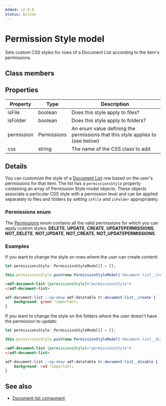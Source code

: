 ```yaml
---
Added: v2.0.0
Status: Active
---
```


# Permission Style model

Sets custom CSS styles for rows of a Document List according to the item's permissions.

## Class members

## Properties

| Property | Type | Description |
| -------- | ---- | ----------- |
| isFile | boolean | Does this style apply to files? |
| isFolder | boolean | Does this style apply to folders? |
| permission | Permissions | An enum value defining the permissions that this style applies to (see below) |
| css | string | The name of the CSS class to add |

## Details

You can customize the style of a [Document List](document-list.component.md) row based on the user's
permissions for that item. The list has a `permissionsStyle` property containing an array of
Permission Style model objects. These objects associate a particular CSS style with a permission level
and can be applied separately to files and folders by setting `isFile` and `isFolder` appropriately.

### Permissions enum

The [Permissions](https://github.com/Alfresco/alfresco-ng2-components/blob/development/lib/core/models/permissions.enum.ts)
enum contains all the valid permissions for which you can apply custom styles: **DELETE**, **UPDATE**,
**CREATE**, **UPDATEPERMISSIONS**, **NOT_DELETE**, **NOT_UPDATE**, **NOT_CREATE**, **NOT_UPDATEPERMISSIONS**.

### Examples

If you want to change the style on rows where the user can create content: 

```ts
let permissionsStyle: PermissionStyleModel[] = [];

this.permissionsStyle.push(new PermissionStyleModel('document-list__create', PermissionsEnum.CREATE));        
```

```html
<adf-document-list [permissionsStyle]="permissionsStyle">
</adf-document-list>
```

```css
adf-document-list ::ng-deep adf-datatable tr.document-list__create {
    background: green !important;
}
```

If you want to change the style on the folders where the user doesn't have the permission to update: 

```ts
let permissionsStyle: PermissionStyleModel[] = [];

this.permissionsStyle.push(new PermissionStyleModel('document-list__disable', PermissionsEnum.NOT_UPDATE, false, true));
```

```html
<adf-document-list [permissionsStyle]="permissionsStyle">
</adf-document-list>
```

```css
adf-document-list ::ng-deep adf-datatable tr.document-list__disable {
    background: red !important;
}
```

## See also

-   [Document list component](document-list.component.md)
